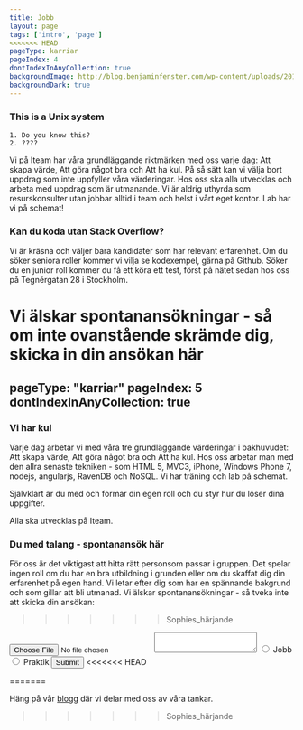```yaml
---
title: Jobb
layout: page
tags: ['intro', 'page']
<<<<<<< HEAD
pageType: karriar
pageIndex: 4
dontIndexInAnyCollection: true
backgroundImage: http://blog.benjaminfenster.com/wp-content/uploads/2011/04/jurassic-park-unix.jpg
backgroundDark: true
---
```


### This is a Unix system
	1. Do you know this?
	2. ????


Vi på Iteam har våra grundläggande riktmärken med oss varje dag: Att skapa värde, Att göra något bra och Att ha kul. På så sätt kan vi välja bort uppdrag som inte uppfyller våra värderingar. Hos oss ska alla utvecklas och arbeta med uppdrag som är utmanande. Vi är aldrig uthyrda som resurskonsulter utan jobbar alltid i team och helst i vårt eget kontor.
Lab har vi på schemat!



### Kan du koda utan Stack Overflow?
Vi är kräsna och väljer bara kandidater som har relevant erfarenhet. Om du söker seniora roller kommer vi vilja se kodexempel, gärna på Github. 
Söker du en junior roll kommer du få ett köra ett test, först på nätet sedan hos oss på Tegnérgatan 28 i Stockholm. 

Vi älskar spontanansökningar - så om inte ovanstående skrämde dig, skicka in din ansökan här
=======
pageType: "karriar"
pageIndex: 5
dontIndexInAnyCollection: true
---

### Vi har kul
Varje dag arbetar vi med våra tre grundläggande värderingar i bakhuvudet: Att skapa värde, Att göra något bra och Att ha kul. 
Hos oss arbetar man med den allra senaste tekniken - som HTML 5, MVC3, iPhone, Windows Phone 7, nodejs, angularjs, RavenDB och NoSQL. 
Vi har träning och lab på schemat.

Självklart är du med och formar din egen roll och du styr hur du löser dina uppgifter.

Alla ska utvecklas på Iteam.

### Du med talang - spontanansök här
För oss är det viktigast att hitta rätt personsom passar i gruppen. Det spelar ingen roll om du har en bra utbildning i grunden eller om du skaffat dig din erfarenhet på egen hand. Vi letar efter dig som har en spännande bakgrund och som gillar att bli utmanad. 
Vi älskar spontanansökningar - så tveka inte att skicka din ansökan:
>>>>>>> Sophies_härjande

<form action="">
  <input type="file">
  <textarea name="" id=""></textarea>
  <input type="radio" name="application" id="app-job">
  <label for="app-job">Jobb</label>
  <input type="radio" name="application" id="app-intern">
  <label for="app-intern">Praktik</label>
  <input type="submit">
<<<<<<< HEAD
</form>
=======
</form>

Häng på vår [blogg](/blogg) där vi delar med oss av våra tankar.
>>>>>>> Sophies_härjande
